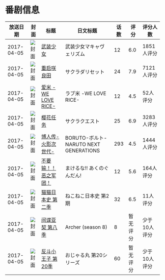 # 番剧信息

|放送日期|封面|标题|日文标题|话数|评分|评分人数|
|---|---|---|---|---|---|---|
|2017-04-05|![封面](https://lain.bgm.tv/pic/cover/c/c6/8c/185562_2DkVC.jpg)|[武装少女](https://bangumi.tv/subject/185562)|武装少女マキャヴェリズム|12|6.0|1851人评分|
|2017-04-05|![封面](https://lain.bgm.tv/pic/cover/c/b1/c7/193378_KgztF.jpg)|[重启咲良田](https://bangumi.tv/subject/193378)|サクラダリセット|24|7.9|7121人评分|
|2017-04-05|![封面](https://lain.bgm.tv/pic/cover/c/ca/21/198598_f3FSH.jpg)|[爱米 -WE LOVE RICE-](https://bangumi.tv/subject/198598)|ラブ米 -WE LOVE RICE-|12|4.5|52人评分|
|2017-04-05|![封面](https://lain.bgm.tv/pic/cover/c/15/bd/200547_rfV5Y.jpg)|[樱花任务](https://bangumi.tv/subject/200547)|サクラクエスト|25|6.9|3283人评分|
|2017-04-05|![封面](https://lain.bgm.tv/pic/cover/c/70/65/202661_Xx5X3.jpg)|[博人传-火影次世代-](https://bangumi.tv/subject/202661)|BORUTO-ボルト- NARUTO NEXT GENERATIONS|293|4.5|1444人评分|
|2017-04-05|![封面](https://lain.bgm.tv/pic/cover/c/c2/1e/208513_5rz3M.jpg)|[不要输！！恶之军团！](https://bangumi.tv/subject/208513)|まけるな!! あくのぐんだん!|12|5.6|164人评分|
|2017-04-05|![封面](https://lain.bgm.tv/pic/cover/c/5b/81/211114_Dq8HL.jpg)|[猫猫日本史 第二季](https://bangumi.tv/subject/211114)|ねこねこ日本史 第2期|32|6.5|11人评分|
|2017-04-05|![封面](https://lain.bgm.tv/pic/cover/c/9b/a5/213290_z8oTt.jpg)|[间谍亚契 第八季](https://bangumi.tv/subject/213290)|Archer (season 8)|8|暂无评分|少于10人评分|
|2017-04-05|![封面](https://lain.bgm.tv/pic/cover/c/ce/04/416210_u8l11.jpg)|[反斗小王子 第20季](https://bangumi.tv/subject/416210)|おじゃる丸 第20シリーズ|60|暂无评分|少于10人评分|

